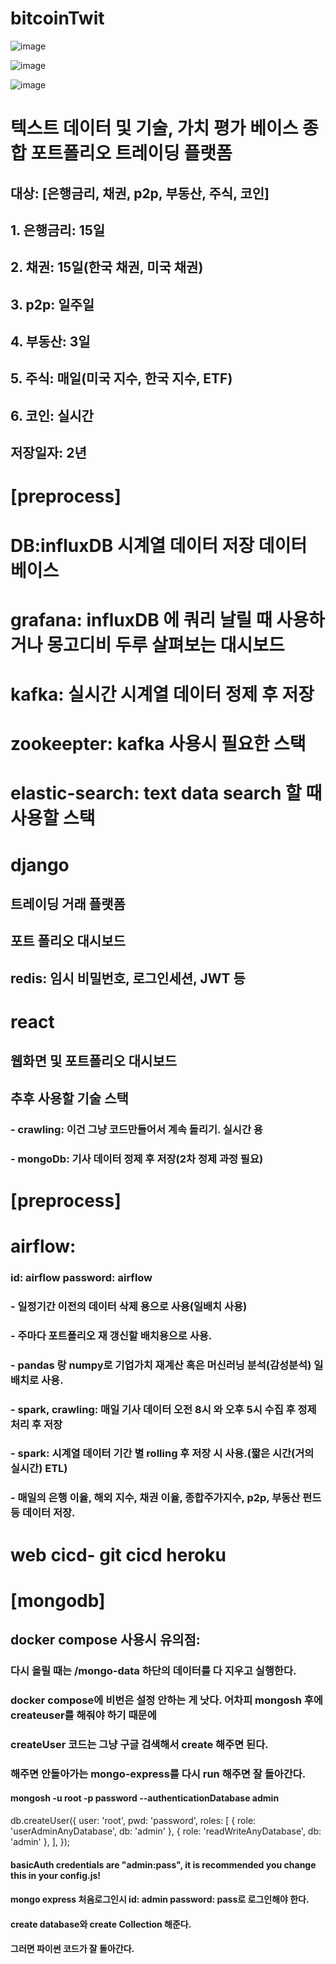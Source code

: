 # bitcoinTwit


![image](https://github.com/YangSungSim/bitcoinTwit/assets/49933934/c3a63fae-e6e2-46aa-8fa9-22e1e16677a3)

![image](https://github.com/YangSungSim/bitcoinTwit/assets/49933934/b2059654-b0b5-454c-b922-4bbdfa3c58bf)

![image](https://github.com/YangSungSim/bitcoinTwit/assets/49933934/701de001-1a16-43ef-b373-0314b0a37b69)

# 텍스트 데이터 및 기술, 가치 평가 베이스 종합 포트폴리오 트레이딩 플랫폼
## 대상: [은행금리, 채권, p2p, 부동산, 주식, 코인]

## 1. 은행금리: 15일
## 2. 채권: 15일(한국 채권, 미국 채권)
## 3. p2p: 일주일
## 4. 부동산: 3일
## 5. 주식: 매일(미국 지수, 한국 지수, ETF)
## 6. 코인: 실시간

## 저장일자: 2년

# [preprocess]
# DB:influxDB 시계열 데이터 저장 데이터 베이스
# grafana: influxDB 에 쿼리 날릴 때 사용하거나 몽고디비 두루 살펴보는 대시보드
# kafka: 실시간 시계열 데이터 정제 후 저장
# zookeepter: kafka 사용시 필요한 스택
# elastic-search: text data search 할 때 사용할 스택


# django
## 트레이딩 거래 플랫폼
## 포트 폴리오 대시보드
## redis: 임시 비밀번호, 로그인세션, JWT 등

# react
## 웹화면 및 포트폴리오 대시보드

## 추후 사용할 기술 스택
### - crawling: 이건 그냥 코드만들어서 계속 돌리기. 실시간 용
### - mongoDb: 기사 데이터 정제 후 저장(2차 정제 과정 필요)
  
# [preprocess]
# airflow: 
### id: airflow password: airflow
### - 일정기간 이전의 데이터 삭제 용으로 사용(일배치 사용)
### - 주마다 포트폴리오 재 갱신할 배치용으로 사용.
### - pandas 랑 numpy로 기업가치 재계산 혹은 머신러닝 분석(감성분석) 일 배치로 사용.
### - spark, crawling: 매일 기사 데이터 오전 8시 와 오후 5시 수집 후 정제 처리 후 저장
### - spark: 시계열 데이터 기간 별 rolling 후 저장 시 사용.(짧은 시간(거의 실시간) ETL)
### - 매일의 은행 이율, 해외 지수, 채권 이율, 종합주가지수, p2p, 부동산 펀드 등 데이터 저장.

# web cicd- git cicd heroku 



# [mongodb]
## docker compose 사용시 유의점:
### 다시 올릴 때는 /mongo-data 하단의 데이터를 다 지우고 실행한다.
### docker compose에 비번은 설정 안하는 게 낫다. 어차피 mongosh 후에 createuser를 해줘야 하기 때문에
### createUser 코드는 그냥 구글 검색해서 create 해주면 된다.
### 해주면 안돌아가는 mongo-express를 다시 run 해주면 잘 돌아간다.
#### mongosh -u root -p password --authenticationDatabase admin
db.createUser({
  user: 'root',
  pwd: 'password',
  roles: [
    { role: 'userAdminAnyDatabase', db: 'admin' },
    { role: 'readWriteAnyDatabase', db: 'admin' },
  ],
});

#### basicAuth credentials are "admin:pass", it is recommended you change this in your config.js!
#### mongo express 처음로그인시 id: admin password: pass로 로그인해야 한다.
#### create database와 create Collection 해준다.
#### 그러면 파이썬 코드가 잘 돌아간다. 

<!-- >>> client = MongoClient('mongodb://root:password@localhost:27017/')                              
>>> db = client['news_database']
>>> news_post = db['newsdb']
>>> post = {
...   "date": 1
... }
>>> news_post.insert_one(post)
InsertOneResult(ObjectId('66619b0cbae93c4dc1663308'), acknowledged=True) -->